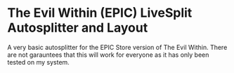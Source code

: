 # The Evil Within (EPIC) LiveSplit Autosplitter and Layout

A very basic autosplitter for the EPIC Store version of The Evil Within. There are not garauntees that this will work for everyone as it has only been tested on my system. 
